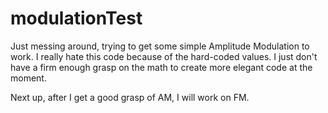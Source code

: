 # modulationTest

Just messing around, trying to get some simple Amplitude Modulation to work.
I really hate this code because of the hard-coded values. I just don't have a firm enough grasp on the math to create more elegant code at the moment.

Next up, after I get a good grasp of AM, I will work on FM.